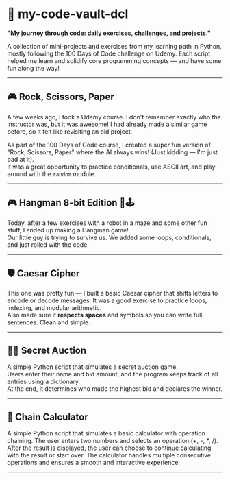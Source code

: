 # 📁 my-code-vault-dcl

**"My journey through code: daily exercises, challenges, and projects."**

A collection of mini-projects and exercises from my learning path in Python, mostly following the 100 Days of Code challenge on Udemy. Each script helped me learn and solidify core programming concepts — and have some fun along the way!

---

## 🎮 Rock, Scissors, Paper 

A few weeks ago, I took a Udemy course. I don't remember exactly who the instructor was, but it was awesome! I had already made a similar game before, so it felt like revisiting an old project.

As part of the 100 Days of Code course, I created a super fun version of "Rock, Scissors, Paper" where the AI always wins! (Just kidding — I'm just bad at it).  
It was a great opportunity to practice conditionals, use ASCII art, and play around with the `random` module.

---

## 🎮 Hangman 8-bit Edition 🧱🕹️ 

Today, after a few exercises with a robot in a maze and some other fun stuff, I ended up making a Hangman game!  
Our little guy is trying to survive us. We added some loops, conditionals, and just rolled with the code.

---

## 🛡️ Caesar Cipher 

This one was pretty fun — I built a basic Caesar cipher that shifts letters to encode or decode messages. It was a good exercise to practice loops, indexing, and modular arithmetic.  
Also made sure it **respects spaces** and symbols so you can write full sentences. Clean and simple.

---

## 🕵️‍♂️ Secret Auction 

A simple Python script that simulates a secret auction game.  
Users enter their name and bid amount, and the program keeps track of all entries using a dictionary.  
At the end, it determines who made the highest bid and declares the winner.

---

## 🧮 Chain Calculator

A simple Python script that simulates a basic calculator with operation chaining.
The user enters two numbers and selects an operation (+, -, *, /).
After the result is displayed, the user can choose to continue calculating with the result or start over.
The calculator handles multiple consecutive operations and ensures a smooth and interactive experience.

---

